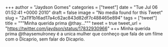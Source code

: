 
+++
author = "Jaydson Gomes"
categories = ["tweet"]
date = "Tue Jul 06 01:52:41 +0000 2010"
draft = false
image = "No media found for this Tweet"
slug = "2a11f1b16ad17a4c62ac843d82df7c488465e894"
tags = ["tweet"]
title = """Minha querida prima @thay..."""
tweet = true
tweet_url = "https://twitter.com/jaydson/status/17832930966"
+++
Minha querida prima @thaysemulroney é a unica mulher que conheço que fala de um filme com o Dicaprio, sem falar do Dicaprio.
